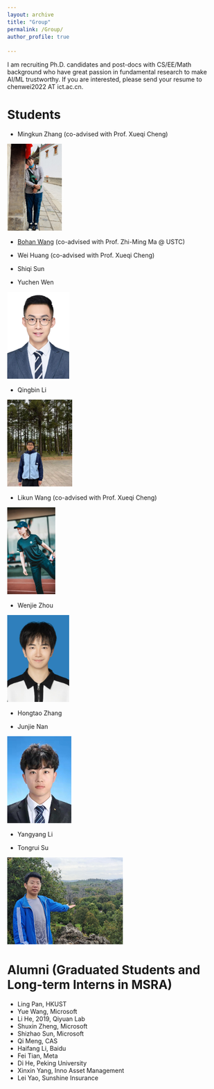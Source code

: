 ```yaml
---
layout: archive
title: "Group"
permalink: /Group/
author_profile: true

---
```

I am recruiting Ph.D. candidates and post-docs with CS/EE/Math background who have great passion in fundamental research to make AI/ML trustworthy. If you are interested, please send your resume to chenwei2022 AT ict.ac.cn.


Students
======

* Mingkun Zhang (co-advised with Prof. Xueqi Cheng)
<img src="https://github.com/weichen-cas/weichen-cas.github.io/blob/master/_pages/img/mingkun.jpg" height="200">

* [Bohan Wang](https://bhwangfy.github.io) (co-advised with Prof. Zhi-Ming Ma @ USTC)
  
* Wei Huang (co-advised with Prof. Xueqi Cheng)
  
* Shiqi Sun
  
* Yuchen Wen
<img src="https://github.com/weichen-cas/weichen-cas.github.io/blob/master/_pages/img/Yuchen.jpg" height="200">

* Qingbin Li
<img src="https://github.com/weichen-cas/weichen-cas.github.io/blob/master/_pages/img/qingbin.jpg" height="200">

* Likun Wang (co-advised with Prof. Xueqi Cheng)
<img src="https://github.com/weichen-cas/weichen-cas.github.io/blob/master/_pages/img/likun.jpg" height="200">
   
* Wenjie Zhou
<img src="https://github.com/weichen-cas/weichen-cas.github.io/blob/master/_pages/img/wenjie.jpg" height="200">
   
* Hongtao Zhang
  
* Junjie Nan
<img src="https://github.com/weichen-cas/weichen-cas.github.io/blob/master/_pages/img/Junjie.jpg" height="200">
   
* Yangyang Li
  
* Tongrui Su
<img src="https://github.com/weichen-cas/weichen-cas.github.io/blob/master/_pages/img/tongrui.jpg" height="200">



Alumni (Graduated Students and Long-term Interns in MSRA)
======
* Ling Pan, HKUST
* Yue Wang, Microsoft
* Li He, 2019, Qiyuan Lab
* Shuxin Zheng, Microsoft
* Shizhao Sun,  Microsoft
* Qi Meng, CAS
* Haifang Li, Baidu
* Fei Tian, Meta
* Di He, Peking University
* Xinxin Yang, Inno Asset Management
* Lei Yao, Sunshine Insurance

